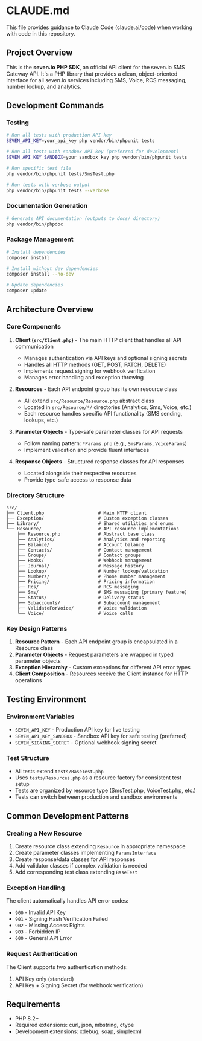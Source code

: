 # CLAUDE.md

This file provides guidance to Claude Code (claude.ai/code) when working with code in this repository.

## Project Overview

This is the **seven.io PHP SDK**, an official API client for the seven.io SMS Gateway API. It's a PHP library that provides a clean, object-oriented interface for all seven.io services including SMS, Voice, RCS messaging, number lookup, and analytics.

## Development Commands

### Testing
```bash
# Run all tests with production API key
SEVEN_API_KEY=your_api_key php vendor/bin/phpunit tests

# Run all tests with sandbox API key (preferred for development)
SEVEN_API_KEY_SANDBOX=your_sandbox_key php vendor/bin/phpunit tests

# Run specific test file
php vendor/bin/phpunit tests/SmsTest.php

# Run tests with verbose output
php vendor/bin/phpunit tests --verbose
```

### Documentation Generation
```bash
# Generate API documentation (outputs to docs/ directory)
php vendor/bin/phpdoc
```

### Package Management
```bash
# Install dependencies
composer install

# Install without dev dependencies
composer install --no-dev

# Update dependencies
composer update
```

## Architecture Overview

### Core Components

1. **Client (`src/Client.php`)** - The main HTTP client that handles all API communication
   - Manages authentication via API keys and optional signing secrets
   - Handles all HTTP methods (GET, POST, PATCH, DELETE)
   - Implements request signing for webhook verification
   - Manages error handling and exception throwing

2. **Resources** - Each API endpoint group has its own resource class
   - All extend `src/Resource/Resource.php` abstract class
   - Located in `src/Resource/*/` directories (Analytics, Sms, Voice, etc.)
   - Each resource handles specific API functionality (SMS sending, lookups, etc.)

3. **Parameter Objects** - Type-safe parameter classes for API requests
   - Follow naming pattern: `*Params.php` (e.g., `SmsParams`, `VoiceParams`)
   - Implement validation and provide fluent interfaces

4. **Response Objects** - Structured response classes for API responses
   - Located alongside their respective resources
   - Provide type-safe access to response data

### Directory Structure

```
src/
├── Client.php                    # Main HTTP client
├── Exception/                    # Custom exception classes
├── Library/                      # Shared utilities and enums
└── Resource/                     # API resource implementations
    ├── Resource.php              # Abstract base class
    ├── Analytics/                # Analytics and reporting
    ├── Balance/                  # Account balance
    ├── Contacts/                 # Contact management
    ├── Groups/                   # Contact groups
    ├── Hooks/                    # Webhook management
    ├── Journal/                  # Message history
    ├── Lookup/                   # Number lookup/validation
    ├── Numbers/                  # Phone number management
    ├── Pricing/                  # Pricing information
    ├── Rcs/                      # RCS messaging
    ├── Sms/                      # SMS messaging (primary feature)
    ├── Status/                   # Delivery status
    ├── Subaccounts/              # Subaccount management
    ├── ValidateForVoice/         # Voice validation
    └── Voice/                    # Voice calls
```

### Key Design Patterns

1. **Resource Pattern** - Each API endpoint group is encapsulated in a Resource class
2. **Parameter Objects** - Request parameters are wrapped in typed parameter objects
3. **Exception Hierarchy** - Custom exceptions for different API error types
4. **Client Composition** - Resources receive the Client instance for HTTP operations

## Testing Environment

### Environment Variables
- `SEVEN_API_KEY` - Production API key for live testing
- `SEVEN_API_KEY_SANDBOX` - Sandbox API key for safe testing (preferred)
- `SEVEN_SIGNING_SECRET` - Optional webhook signing secret

### Test Structure
- All tests extend `tests/BaseTest.php`
- Uses `tests/Resources.php` as a resource factory for consistent test setup
- Tests are organized by resource type (SmsTest.php, VoiceTest.php, etc.)
- Tests can switch between production and sandbox environments

## Common Development Patterns

### Creating a New Resource
1. Create resource class extending `Resource` in appropriate namespace
2. Create parameter classes implementing `ParamsInterface`
3. Create response/data classes for API responses
4. Add validator classes if complex validation is needed
5. Add corresponding test class extending `BaseTest`

### Exception Handling
The client automatically handles API error codes:
- `900` - Invalid API Key
- `901` - Signing Hash Verification Failed
- `902` - Missing Access Rights
- `903` - Forbidden IP
- `600` - General API Error

### Request Authentication
The Client supports two authentication methods:
1. API Key only (standard)
2. API Key + Signing Secret (for webhook verification)

## Requirements

- PHP 8.2+
- Required extensions: curl, json, mbstring, ctype
- Development extensions: xdebug, soap, simplexml